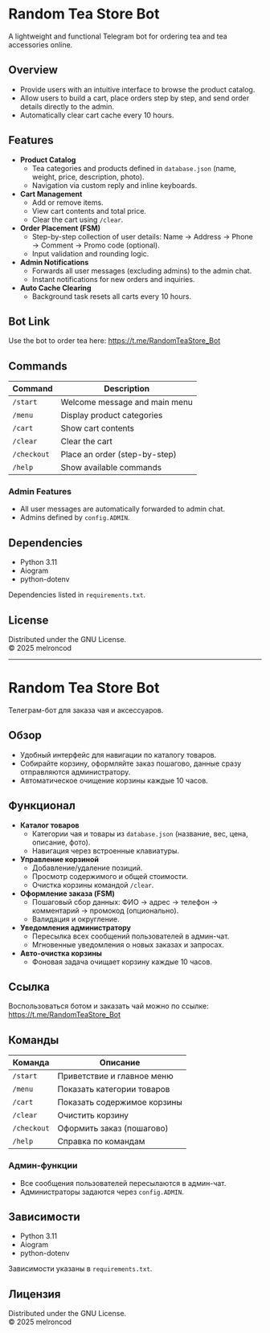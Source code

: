 # Random Tea Store Bot

A lightweight and functional Telegram bot for ordering tea and tea accessories online.

## Overview

- Provide users with an intuitive interface to browse the product catalog.
- Allow users to build a cart, place orders step by step, and send order details directly to the admin.
- Automatically clear cart cache every 10 hours.

## Features

- **Product Catalog**
  - Tea categories and products defined in `database.json` (name, weight, price, description, photo).
  - Navigation via custom reply and inline keyboards.
- **Cart Management**
  - Add or remove items.
  - View cart contents and total price.
  - Clear the cart using `/clear`.
- **Order Placement (FSM)**
  - Step-by-step collection of user details: Name → Address → Phone → Comment → Promo code (optional).
  - Input validation and rounding logic.
- **Admin Notifications**
  - Forwards all user messages (excluding admins) to the admin chat.
  - Instant notifications for new orders and inquiries.
- **Auto Cache Clearing**
  - Background task resets all carts every 10 hours.

## Bot Link

Use the bot to order tea here: https://t.me/RandomTeaStore_Bot

## Commands

| Command     | Description                                |
|-------------|--------------------------------------------|
| `/start`    | Welcome message and main menu              |
| `/menu`     | Display product categories                 |
| `/cart`     | Show cart contents                         |
| `/clear`    | Clear the cart                             |
| `/checkout` | Place an order (step-by-step)              |
| `/help`     | Show available commands                    |

### Admin Features

- All user messages are automatically forwarded to admin chat.
- Admins defined by `config.ADMIN`.

## Dependencies

- Python 3.11
- Aiogram
- python-dotenv

Dependencies listed in `requirements.txt`.

## License

Distributed under the GNU License.  
© 2025 melroncod

---

# Random Tea Store Bot

Телеграм-бот для заказа чая и аксессуаров.

## Обзор

- Удобный интерфейс для навигации по каталогу товаров.
- Собирайте корзину, оформляйте заказ пошагово, данные сразу отправляются администратору.
- Автоматическое очищение корзины каждые 10 часов.

## Функционал

- **Каталог товаров**
  - Категории чая и товары из `database.json` (название, вес, цена, описание, фото).
  - Навигация через встроенные клавиатуры.
- **Управление корзиной**
  - Добавление/удаление позиций.
  - Просмотр содержимого и общей стоимости.
  - Очистка корзины командой `/clear`.
- **Оформление заказа (FSM)**
  - Пошаговый сбор данных: ФИО → адрес → телефон → комментарий → промокод (опционально).
  - Валидация и округление.
- **Уведомления администратору**
  - Пересылка всех сообщений пользователей в админ-чат.
  - Мгновенные уведомления о новых заказах и запросах.
- **Авто-очистка корзины**
  - Фоновая задача очищает корзину каждые 10 часов.

## Ссылка

Воспользоваться ботом и заказать чай можно по ссылке: https://t.me/RandomTeaStore_Bot

## Команды

| Команда     | Описание                                   |
|-------------|--------------------------------------------|
| `/start`    | Приветствие и главное меню                 |
| `/menu`     | Показать категории товаров                 |
| `/cart`     | Показать содержимое корзины                |
| `/clear`    | Очистить корзину                           |
| `/checkout` | Оформить заказ (пошагово)                  |
| `/help`     | Справка по командам                        |

### Админ-функции

- Все сообщения пользователей пересылаются в админ-чат.
- Администраторы задаются через `config.ADMIN`.

## Зависимости

- Python 3.11
- Aiogram
- python-dotenv

Зависимости указаны в `requirements.txt`.

## Лицензия

Distributed under the GNU License.  
© 2025 melroncod

